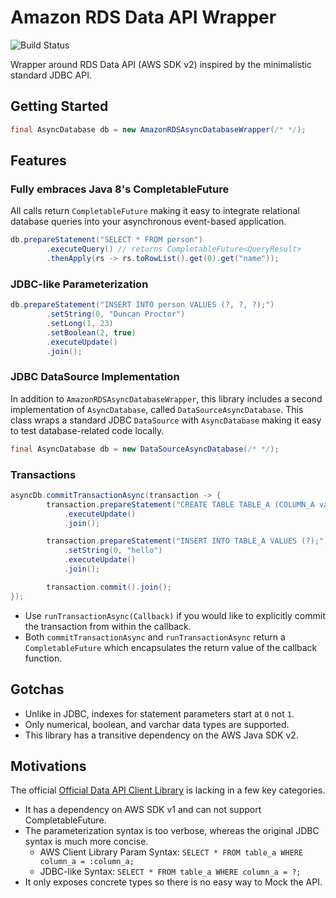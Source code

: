 # Amazon RDS Data API Wrapper
![Build Status](https://travis-ci.com/duncpro/rds-data-api-wrapper.svg?branch=master)

Wrapper around RDS Data API (AWS SDK v2) inspired by the minimalistic standard JDBC API.

## Getting Started
```java
final AsyncDatabase db = new AmazonRDSAsyncDatabaseWrapper(/* */);
```

## Features
### Fully embraces Java 8's CompletableFuture
All calls return `CompletableFuture` making it easy to integrate relational database queries into your asynchronous event-based application.
```java
db.prepareStatement("SELECT * FROM person")
        .executeQuery() // returns CompletableFuture<QueryResult>
        .thenApply(rs -> rs.toRowList().get(0).get("name"));
```
### JDBC-like Parameterization
```java
db.prepareStatement("INSERT INTO person VALUES (?, ?, ?);")
        .setString(0, "Duncan Proctor")
        .setLong(1, 23)
        .setBoolean(2, true)
        .executeUpdate()
        .join();
```
### JDBC DataSource Implementation
In addition to `AmazonRDSAsyncDatabaseWrapper`, this library includes a second implementation of `AsyncDatabase`, 
called `DataSourceAsyncDatabase`. This class wraps a standard JDBC `DataSource` with `AsyncDatabase`
making it easy to test database-related code locally.
```java
final AsyncDatabase db = new DataSourceAsyncDatabase(/* */);
```
### Transactions
```java
asyncDb.commitTransactionAsync(transaction -> {
        transaction.prepareStatement("CREATE TABLE TABLE_A (COLUMN_A varchar);")
            .executeUpdate()
            .join();

        transaction.prepareStatement("INSERT INTO TABLE_A VALUES (?);")
            .setString(0, "hello")
            .executeUpdate()
            .join();

        transaction.commit().join();
});
```
- Use `runTransactionAsync(Callback)` if you would like to explicitly commit the transaction from within the callback.
- Both `commitTransactionAsync` and `runTransactionAsync` return a `CompletableFuture`
which encapsulates the return value of the callback function.

## Gotchas
- Unlike in JDBC, indexes for statement parameters start at `0` not `1`.
- Only numerical, boolean, and varchar data types are supported.
- This library has a transitive dependency on the AWS Java SDK v2.

## Motivations
The official [Official Data API Client Library](https://github.com/awslabs/rds-data-api-client-library-java) is
  lacking in a few key categories.
  - It has a dependency on AWS SDK v1 and can not support
    CompletableFuture. 
  - The parameterization syntax is too verbose, whereas the original JDBC
    syntax is much more concise.
      - AWS Client Library Param Syntax: `SELECT * FROM table_a WHERE column_a = :column_a;`
      - JDBC-like Syntax: `SELECT * FROM table_a WHERE column_a = ?;`
  - It only exposes concrete types so there is no easy way to Mock
    the API.

